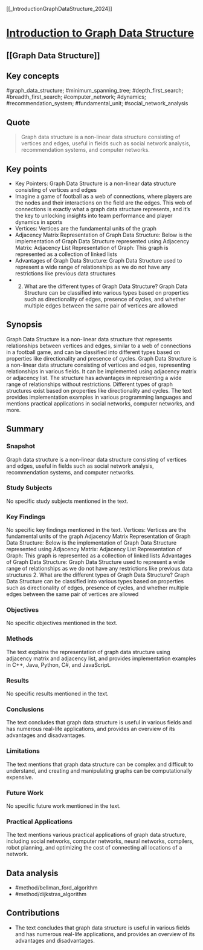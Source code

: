 [[_IntroductionGraphDataStructure_2024]]

# [Introduction to Graph Data Structure](https://www.geeksforgeeks.org/introduction-to-graphs-data-structure-and-algorithm-tutorials/?ref=lbp)

## [[Graph Data Structure]]
## Key concepts
#graph_data_structure; #minimum_spanning_tree; #depth_first_search; #breadth_first_search; #computer_network; #dynamics; #recommendation_system; #fundamental_unit; #social_network_analysis

## Quote
> Graph data structure is a non-linear data structure consisting of vertices and edges, useful in fields such as social network analysis, recommendation systems, and computer networks. 

## Key points
- Key Pointers: Graph Data Structure is a non-linear data structure consisting of vertices and edges
- Imagine a game of football as a web of connections, where players are the nodes and their interactions on the field are the edges. This web of connections is exactly what a graph data structure represents, and it’s the key to unlocking insights into team performance and player dynamics in sports
- Vertices: Vertices are the fundamental units of the graph
- Adjacency Matrix Representation of Graph Data Structure: Below is the implementation of Graph Data Structure represented using Adjacency Matrix: Adjacency List Representation of Graph: This graph is represented as a collection of linked lists
- Advantages of Graph Data Structure: Graph Data Structure used to represent a wide range of relationships as we do not have any restrictions like previous data structures
- 2. What are the different types of Graph Data Structure? Graph Data Structure can be classified into various types based on properties such as directionality of edges, presence of cycles, and whether multiple edges between the same pair of vertices are allowed

## Synopsis
Graph Data Structure is a non-linear data structure that represents relationships between vertices and edges, similar to a web of connections in a football game, and can be classified into different types based on properties like directionality and presence of cycles.
Graph Data Structure is a non-linear data structure consisting of vertices and edges, representing relationships in various fields.
It can be implemented using adjacency matrix or adjacency list.
The structure has advantages in representing a wide range of relationships without restrictions.
Different types of graph structures exist based on properties like directionality and cycles.
The text provides implementation examples in various programming languages and mentions practical applications in social networks, computer networks, and more.


## Summary

### Snapshot
Graph data structure is a non-linear data structure consisting of vertices and edges, useful in fields such as social network analysis, recommendation systems, and computer networks. 

### Study Subjects
No specific study subjects mentioned in the text.

### Key Findings
No specific key findings mentioned in the text.
Vertices: Vertices are the fundamental units of the graph
Adjacency Matrix Representation of Graph Data Structure: Below is the implementation of Graph Data Structure represented using Adjacency Matrix: Adjacency List Representation of Graph: This graph is represented as a collection of linked lists
Advantages of Graph Data Structure: Graph Data Structure used to represent a wide range of relationships as we do not have any restrictions like previous data structures
2. What are the different types of Graph Data Structure? Graph Data Structure can be classified into various types based on properties such as directionality of edges, presence of cycles, and whether multiple edges between the same pair of vertices are allowed

### Objectives
No specific objectives mentioned in the text.

### Methods
The text explains the representation of graph data structure using adjacency matrix and adjacency list, and provides implementation examples in C++, Java, Python, C#, and JavaScript. 

### Results
No specific results mentioned in the text.

### Conclusions
The text concludes that graph data structure is useful in various fields and has numerous real-life applications, and provides an overview of its advantages and disadvantages. 

### Limitations
The text mentions that graph data structure can be complex and difficult to understand, and creating and manipulating graphs can be computationally expensive. 

### Future Work
No specific future work mentioned in the text.

### Practical Applications
The text mentions various practical applications of graph data structure, including social networks, computer networks, neural networks, compilers, robot planning, and optimizing the cost of connecting all locations of a network. 

## Data analysis
- #method/bellman_ford_algorithm
- #method/dijkstras_algorithm

## Contributions
- The text concludes that graph data structure is useful in various fields and has numerous real-life applications, and provides an overview of its advantages and disadvantages. 

